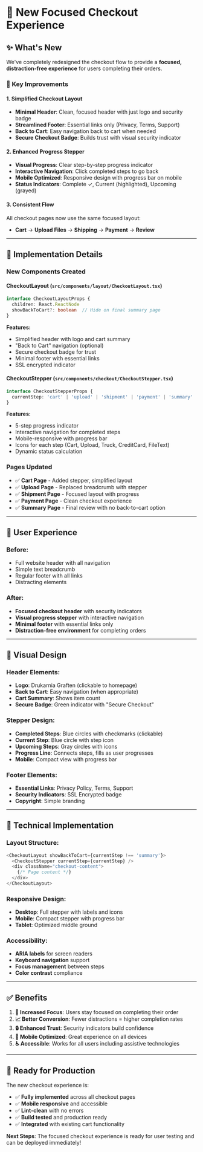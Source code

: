 # 🛒 **New Focused Checkout Experience**

## ✨ **What's New**

We've completely redesigned the checkout flow to provide a **focused, distraction-free experience** for users completing their orders.

### **🎯 Key Improvements**

#### **1. Simplified Checkout Layout**
- **Minimal Header**: Clean, focused header with just logo and security badge
- **Streamlined Footer**: Essential links only (Privacy, Terms, Support)
- **Back to Cart**: Easy navigation back to cart when needed
- **Secure Checkout Badge**: Builds trust with visual security indicator

#### **2. Enhanced Progress Stepper**
- **Visual Progress**: Clear step-by-step progress indicator
- **Interactive Navigation**: Click completed steps to go back
- **Mobile Optimized**: Responsive design with progress bar on mobile
- **Status Indicators**: Complete ✓, Current (highlighted), Upcoming (grayed)

#### **3. Consistent Flow**
All checkout pages now use the same focused layout:
- **Cart** → **Upload Files** → **Shipping** → **Payment** → **Review**

---

## 🚀 **Implementation Details**

### **New Components Created**

#### **CheckoutLayout** (`src/components/layout/CheckoutLayout.tsx`)
```typescript
interface CheckoutLayoutProps {
  children: React.ReactNode
  showBackToCart?: boolean  // Hide on final summary page
}
```

**Features:**
- Simplified header with logo and cart summary
- "Back to Cart" navigation (optional)
- Secure checkout badge for trust
- Minimal footer with essential links
- SSL encrypted indicator

#### **CheckoutStepper** (`src/components/checkout/CheckoutStepper.tsx`)
```typescript
interface CheckoutStepperProps {
  currentStep: 'cart' | 'upload' | 'shipment' | 'payment' | 'summary'
}
```

**Features:**
- 5-step progress indicator
- Interactive navigation for completed steps
- Mobile-responsive with progress bar
- Icons for each step (Cart, Upload, Truck, CreditCard, FileText)
- Dynamic status calculation

### **Pages Updated**
- ✅ **Cart Page** - Added stepper, simplified layout
- ✅ **Upload Page** - Replaced breadcrumb with stepper
- ✅ **Shipment Page** - Focused layout with progress
- ✅ **Payment Page** - Clean checkout experience
- ✅ **Summary Page** - Final review with no back-to-cart option

---

## 📱 **User Experience**

### **Before:**
- Full website header with all navigation
- Simple text breadcrumb
- Regular footer with all links
- Distracting elements

### **After:**
- **Focused checkout header** with security indicators
- **Visual progress stepper** with interactive navigation
- **Minimal footer** with essential links only
- **Distraction-free environment** for completing orders

---

## 🎨 **Visual Design**

### **Header Elements:**
- **Logo**: Drukarnia Graften (clickable to homepage)
- **Back to Cart**: Easy navigation (when appropriate)
- **Cart Summary**: Shows item count
- **Secure Badge**: Green indicator with "Secure Checkout"

### **Stepper Design:**
- **Completed Steps**: Blue circles with checkmarks (clickable)
- **Current Step**: Blue circle with step icon
- **Upcoming Steps**: Gray circles with icons
- **Progress Line**: Connects steps, fills as user progresses
- **Mobile**: Compact view with progress bar

### **Footer Elements:**
- **Essential Links**: Privacy Policy, Terms, Support
- **Security Indicators**: SSL Encrypted badge
- **Copyright**: Simple branding

---

## 🔧 **Technical Implementation**

### **Layout Structure:**
```typescript
<CheckoutLayout showBackToCart={currentStep !== 'summary'}>
  <CheckoutStepper currentStep={currentStep} />
  <div className="checkout-content">
    {/* Page content */}
  </div>
</CheckoutLayout>
```

### **Responsive Design:**
- **Desktop**: Full stepper with labels and icons
- **Mobile**: Compact stepper with progress bar
- **Tablet**: Optimized middle ground

### **Accessibility:**
- **ARIA labels** for screen readers
- **Keyboard navigation** support
- **Focus management** between steps
- **Color contrast** compliance

---

## ✅ **Benefits**

1. **🎯 Increased Focus**: Users stay focused on completing their order
2. **📈 Better Conversion**: Fewer distractions = higher completion rates
3. **🔒 Enhanced Trust**: Security indicators build confidence
4. **📱 Mobile Optimized**: Great experience on all devices
5. **♿ Accessible**: Works for all users including assistive technologies

---

## 🚀 **Ready for Production**

The new checkout experience is:
- ✅ **Fully implemented** across all checkout pages
- ✅ **Mobile responsive** and accessible
- ✅ **Lint-clean** with no errors
- ✅ **Build tested** and production ready
- ✅ **Integrated** with existing cart functionality

**Next Steps**: The focused checkout experience is ready for user testing and can be deployed immediately!
